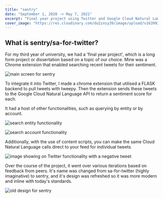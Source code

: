 ```yaml
---
title: "sentry"
date: "September 1, 2020 -> May 7, 2021"
excerpt: "Final year project using Twitter and Google Cloud Natural Language API"
cover_image: "https://res.cloudinary.com/du2zxsy39/image/upload/v1639924677/sentry/searchq_jkvk0t.png"
---
```


## What is sentry/sa-for-twitter?

For my third year of university, we had a 'final year project', which is a long form project or dissertation based on a topic of our choice. Mine was a Chrome extension that enabled searching recent tweets for their sentiment. 

![main screen for sentry](https://res.cloudinary.com/du2zxsy39/image/upload/v1639924677/sentry/searchq_jkvk0t.png)

To integrate it into Twitter, I made a chrome extension that utilised a FLASK backend to pull tweets with tweepy. Then the extension sends these tweets to the Google Cloud Natural Language API to return a sentiment score for each.

It had a host of other functionalities, such as querying by entity or by account.

![search entity functionality](https://res.cloudinary.com/du2zxsy39/image/upload/v1639924676/sentry/searchent_cdwdny.png)

![search account functionality](https://res.cloudinary.com/du2zxsy39/image/upload/v1639924691/sentry/searchaa_zuutod.png)

Additionally, with the use of content scripts, you can make the same Cloud Natural Language calls direct to your feed for individual tweets.

![image showing on Twitter functionality with a negative tweet](https://res.cloudinary.com/du2zxsy39/image/upload/v1639924675/sentry/extweet_zmjztu.png)

Over the course of the project, it went over various iterations based on feedback from peers. It's name was changed from sa-for-twitter (highly imaginative) to sentry, and it's design was refreshed so it was more modern and inline with today's standards. 

![old design for sentry](https://res.cloudinary.com/du2zxsy39/image/upload/v1639924674/sentry/og-popup_h8usuw.png)